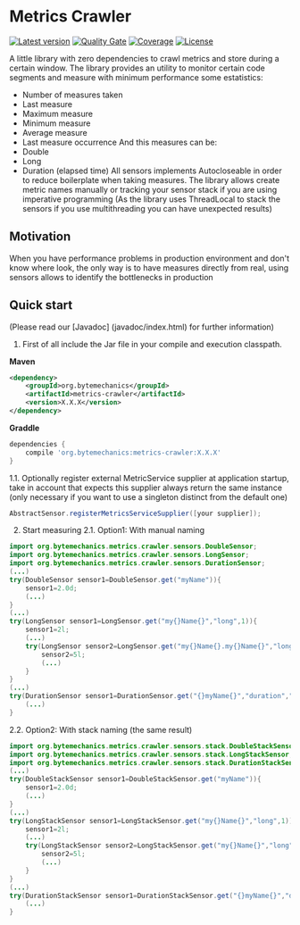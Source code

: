 # Metrics Crawler
[![Latest version](https://maven-badges.herokuapp.com/maven-central/org.bytemechanics/metrics-crawler/badge.svg)](https://maven-badges.herokuapp.com/maven-central/org.bytemechanics/metrics-crawler/badge.svg)
[![Quality Gate](https://sonarcloud.io/api/project_badges/measure?project=org.bytemechanics%3Ametrics-crawler&metric=alert_status)](https://sonarcloud.io/dashboard/index/org.bytemechanics%3Ametrics-crawler)
[![Coverage](https://sonarcloud.io/api/project_badges/measure?project=org.bytemechanics%3Ametrics-crawler&metric=coverage)](https://sonarcloud.io/dashboard/index/org.bytemechanics%3Ametrics-crawler)
[![License](https://img.shields.io/badge/License-Apache%202.0-blue.svg)](https://opensource.org/licenses/Apache-2.0)

A little library with zero dependencies to crawl metrics and store during a certain window. The library provides an utility to monitor certain code segments and measure with minimum performance some
estatistics:
* Number of measures taken
* Last measure
* Maximum measure
* Minimum measure
* Average measure
* Last measure occurrence
And this measures can be:
* Double
* Long
* Duration (elapsed time)
All sensors implements Autocloseable in order to reduce boilerplate when taking measures.
The library allows create metric names manually or tracking your sensor stack if you are using imperative programming (As the library uses ThreadLocal to stack the sensors if you use multithreading you can have unexpected results)

## Motivation
When you have performance problems in production environment and don't know where look, the only way is to have measures directly from real, using sensors allows to identify the bottlenecks in production

## Quick start
(Please read our [Javadoc] (javadoc/index.html) for further information)
1. First of all include the Jar file in your compile and execution classpath.

**Maven**
```xml
<dependency>
	<groupId>org.bytemechanics</groupId>
	<artifactId>metrics-crawler</artifactId>
	<version>X.X.X</version>
</dependency>
```
**Graddle**
```groovy
dependencies {
    compile 'org.bytemechanics:metrics-crawler:X.X.X'
}
```
   1.1. Optionally register external MetricService supplier at application startup, take in account that expects this supplier always return the same instance (only necessary if you want to use a singleton distinct from the default one)
```Java
AbstractSensor.registerMetricsServiceSupplier([your supplier]);
```
2. Start measuring 
   2.1. Option1: With manual naming
```Java
import org.bytemechanics.metrics.crawler.sensors.DoubleSensor;
import org.bytemechanics.metrics.crawler.sensors.LongSensor;
import org.bytemechanics.metrics.crawler.sensors.DurationSensor;
(...)
try(DoubleSensor sensor1=DoubleSensor.get("myName")){
	sensor1=2.0d;
	(...)
}
(...)
try(LongSensor sensor1=LongSensor.get("my{}Name{}","long",1)){
	sensor1=2l;
	(...)
	try(LongSensor sensor2=LongSensor.get("my{}Name{}.my{}Name{}","long",1,"long",2)){
		sensor2=5l;
		(...)
	}
}
(...)
try(DurationSensor sensor1=DurationSensor.get("{}myName{}","duration","sensor")){
	(...)
}
```
   2.2. Option2: With stack naming (the same result)
```Java
import org.bytemechanics.metrics.crawler.sensors.stack.DoubleStackSensor;
import org.bytemechanics.metrics.crawler.sensors.stack.LongStackSensor;
import org.bytemechanics.metrics.crawler.sensors.stack.DurationStackSensor;
(...)
try(DoubleStackSensor sensor1=DoubleStackSensor.get("myName")){
	sensor1=2.0d;
	(...)
}
(...)
try(LongStackSensor sensor1=LongStackSensor.get("my{}Name{}","long",1)){
	sensor1=2l;
	(...)
	try(LongStackSensor sensor2=LongStackSensor.get("my{}Name{}","long",2)){
		sensor2=5l;
		(...)
	}
}
(...)
try(DurationStackSensor sensor1=DurationStackSensor.get("{}myName{}","duration","sensor")){
	(...)
}
```



